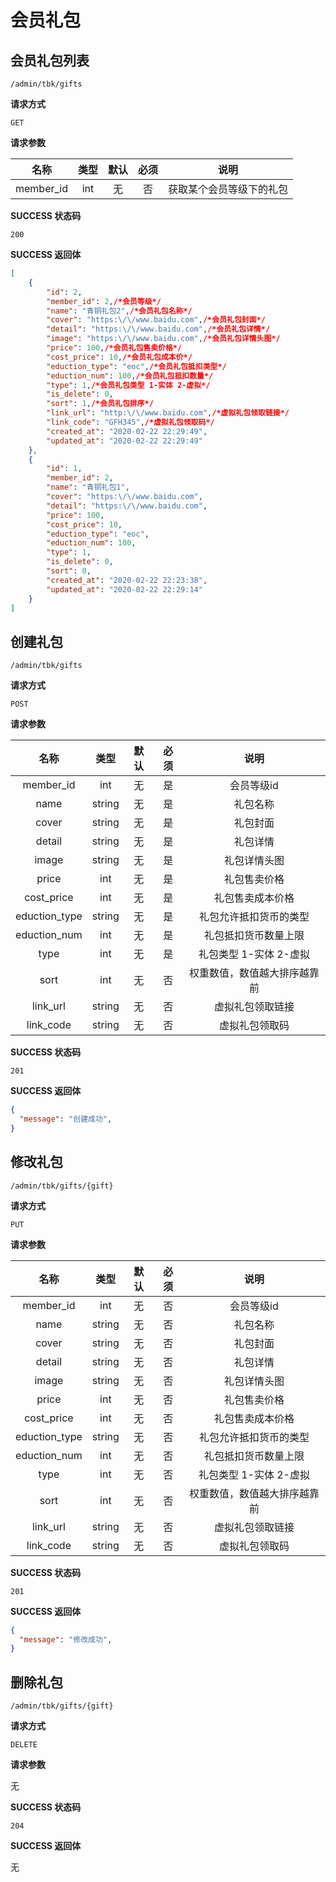 # 会员礼包

## 会员礼包列表

`/admin/tbk/gifts`

**请求方式**

`GET`

**请求参数**

|   名称   |  类型   | 默认 | 必须 |             说明             |
| :------: | :-----: | :--: | :--: | :--------------------------: |
| member_id | int  |  无  |  否  |         获取某个会员等级下的礼包         |

**SUCCESS 状态码**

`200`

**SUCCESS 返回体**


```json
[
    {
        "id": 2,
        "member_id": 2,/*会员等级*/
        "name": "青铜礼包2",/*会员礼包名称*/
        "cover": "https:\/\/www.baidu.com",/*会员礼包封面*/
        "detail": "https:\/\/www.baidu.com",/*会员礼包详情*/
        "image": "https:\/\/www.baidu.com",/*会员礼包详情头图*/
        "price": 100,/*会员礼包售卖价格*/
        "cost_price": 10,/*会员礼包成本价*/
        "eduction_type": "eoc",/*会员礼包抵扣类型*/
        "eduction_num": 100,/*会员礼包抵扣数量*/
        "type": 1,/*会员礼包类型 1-实体 2-虚拟*/
        "is_delete": 0,
        "sort": 1,/*会员礼包排序*/
        "link_url": "http:\/\/www.baidu.com",/*虚拟礼包领取链接*/
        "link_code": "GFH345",/*虚拟礼包领取码*/
        "created_at": "2020-02-22 22:29:49",
        "updated_at": "2020-02-22 22:29:49"
    },
    {
        "id": 1,
        "member_id": 2,
        "name": "青铜礼包1",
        "cover": "https:\/\/www.baidu.com",
        "detail": "https:\/\/www.baidu.com",
        "price": 100,
        "cost_price": 10,
        "eduction_type": "eoc",
        "eduction_num": 100,
        "type": 1,
        "is_delete": 0,
        "sort": 0,
        "created_at": "2020-02-22 22:23:38",
        "updated_at": "2020-02-22 22:29:14"
    }
]
```

## 创建礼包

`/admin/tbk/gifts`

**请求方式**

`POST`

**请求参数**

|   名称   |  类型   | 默认 | 必须 |             说明             |
| :------: | :-----: | :--: | :--: | :--------------------------: |
| member_id | int  |  无  |  是  |         会员等级id        |
| name | string  |  无  |  是  |         礼包名称        |
| cover | string  |  无  |  是  |         礼包封面       |
| detail | string  |  无  |  是  |         礼包详情        |
| image | string  |  无  |  是  |         礼包详情头图        |
| price | int  |  无  |  是  |         礼包售卖价格        |
| cost_price | int  |  无  |  是  |         礼包售卖成本价格        |
| eduction_type | string  |  无  |  是  |         礼包允许抵扣货币的类型        |
| eduction_num | int  |  无  |  是  |         礼包抵扣货币数量上限        |
| type | int  |  无  |  是  |         礼包类型 1-实体 2-虚拟         |
|   sort   | int |  无  |  否  | 权重数值，数值越大排序越靠前 |
|   link_url   | string |  无  |  否  | 虚拟礼包领取链接 |
|   link_code   | string |  无  |  否  | 虚拟礼包领取码 |


**SUCCESS 状态码**

`201`

**SUCCESS 返回体**

```json
{
  "message": "创建成功",
}
```

## 修改礼包

`/admin/tbk/gifts/{gift}`

**请求方式**

`PUT`

**请求参数**

|   名称   |  类型   | 默认 | 必须 |             说明             |
| :------: | :-----: | :--: | :--: | :--------------------------: |
| member_id | int  |  无  |  否  |         会员等级id        |
| name | string  |  无  |  否  |         礼包名称        |
| cover | string  |  无  |  否  |         礼包封面       |
| detail | string  |  无  |  否  |         礼包详情        |
| image | string  |  无  |  否  |         礼包详情头图        |
| price | int  |  无  |  否  |         礼包售卖价格        |
| cost_price | int  |  无  |  否  |         礼包售卖成本价格        |
| eduction_type | string  |  无  |  否  |         礼包允许抵扣货币的类型        |
| eduction_num | int  |  无  |  否  |         礼包抵扣货币数量上限        |
| type | int  |  无  |  否  |         礼包类型 1-实体 2-虚拟         |
|   sort   | int |  无  |  否  | 权重数值，数值越大排序越靠前 |
|   link_url   | string |  无  |  否  | 虚拟礼包领取链接 |
|   link_code   | string |  无  |  否  | 虚拟礼包领取码 |


**SUCCESS 状态码**

`201`

**SUCCESS 返回体**

```json
{
  "message": "修改成功",
}
```

## 删除礼包

`/admin/tbk/gifts/{gift}`

**请求方式**

`DELETE`

**请求参数**

无

**SUCCESS 状态码**

`204`

**SUCCESS 返回体**

无
